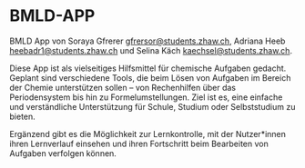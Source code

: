 # BMLD-APP
BMLD App von Soraya Gfrerer gfrersor@students.zhaw.ch, Adriana Heeb heebadr1@students.zhaw.ch und Selina Käch kaechsel@students.zhaw.ch.

Diese App ist als vielseitiges Hilfsmittel für chemische Aufgaben gedacht. Geplant sind verschiedene Tools, die beim Lösen von Aufgaben im Bereich der Chemie unterstützen sollen – von Rechenhilfen über das Periodensystem bis hin zu Formelumstellungen. Ziel ist es, eine einfache und verständliche Unterstützung für Schule, Studium oder Selbststudium zu bieten.

Ergänzend gibt es die Möglichkeit zur Lernkontrolle, mit der Nutzer*innen ihren Lernverlauf einsehen und ihren Fortschritt beim Bearbeiten von Aufgaben verfolgen können.
